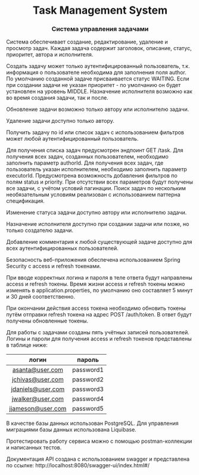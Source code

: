 <h1 align="center">Task Management System</h1>

<h3 align="center">Система управления задачами</h3>

Система обеспечивает создание, редактирование, удаление и просмотр задач.
Каждая задача содержит заголовок, описание, статус, приоритет, автора и исполнителя.

Создать задачу может только аутентифицированный пользователь, т.к. информация о пользователе необходима для заполнения поля author.
По умолчанию созданной задаче присваивается статус WAITING.
Если при создании задачи не указан приоритет - по умолчанию он будет установлен на уровень MIDDLE.
Назначение исполнителя возможно как во время создания задачи, так и после.

Обновление задачи возможно только автору или исполнителю задачи.

Удаление задачи доступно только автору.

Получить задачу по id или список задач с использованием фильтров может любой аутентифицированный пользователь.

Для получения списка задач предусмотрен эндпоинт GET /task. Для получения всех задач, созданных пользователем, необходимо заполнить параметр authorId.
Для получения всех задач, где пользователь указан исполнителем, необходимо заполнить параметр executorId.
Предусмотрена возможность добавления фильтров по полям status и priority. При отсутствии всех параметров будут получены все задачи, с учётом условий пагинации.
Поиск задач по нескольким необязательным условиям реализован с использованием паттерна спецификация.

Изменение статуса задачи доступно автору или исполнителю задачи.

Назначение исполнителя доступно при создании задачи или позже, но только создателю задачи.

Добавление комментария к любой существующей задаче доступно для всех аутентифицированных пользователей. 

Безопасность веб-приложения обеспечена использованием Spring Security с access и refresh токенами.

При вводе корректных логина и пароля в теле ответа будут направлены access и refresh токены.
Время жизни access и refresh токены можно изменять в application.properties, по умолчанию оно составляет 5 минут и 30 дней соответственно.

При окончании действия access токена необходимо обновить токены путём отправки refresh токена на адрес POST /auth/token.
В ответ будут получены обновленные токены.

Для работы с задачами созданы пять учётных записей пользователей. Логины и пароли для получения access и refresh токенов представлены в таблице ниже:

|       логин        |пароль    |
|:------------------:|:--------:|
|  asanta@user.com   |password1 |
|  jchivas@user.com  |password2 |
| jdaniels@user.com  |password3 |
|  jwalker@user.com  |password4 |
| jjameson@user.com  |password5 |

В качестве базы данных использован PostgreSQL.
Для управления миграциями базы данных использована Liquibase.

Протестировать работу сервиса можно с помощью postman-коллекции и написанных тестов.

Документация API создана с использованием swagger и представлена по ссылке: http://localhost:8080/swagger-ui/index.html#/